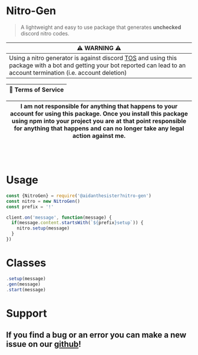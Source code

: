 # Nitro-Gen
> A lightweight and easy to use package that generates **unchecked** discord nitro codes.

| ⚠️ WARNING ⚠️ |
|----------------|
| Using a nitro generator is against discord [TOS]('https://discord.com/terms') and using this package with a bot and getting your bot reported can lead to an account termination (i.e. account deletion) |

| 📜 Terms of Service |
|----------------------|

| I am not responsible for anything that happens to your account for using this package. Once you install this package using npm into your project you are at that point responsible for anything that happens and can no longer take any legal action against me.|
|-----------------|

<br><br>

# Usage

```javascript
const {NitroGen} = require('@aidanthesister?nitro-gen')
const nitro = new NitroGen()
const prefix = '!'

client.on('message', function(message) {
  if(message.content.startsWith(`${prefix}setup`)) {
    nitro.setup(message)
  }
})
```

# Classes

```javascript
.setup(message)
.gen(message)
.start(message)
```

# Support
## If you find a bug or an error you can make a new issue on our [github]('https://github.com/pog-sister/nitro-gen/blob/main/README.md')!
